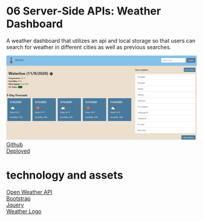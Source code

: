 


# 06 Server-Side APIs: Weather Dashboard

A weather dashboard that utilizes an api and local storage so that users can search for weather in different cities as well as previous searches.

![weather dashboard index](/assets/images/weather-dashboard.png)
<br>
[Github](https://github.com/Arkpeggs/Weather-API)
<br>
[Deployed](https://arkpeggs.github.io/Weather-API)

# technology and assets

[Open Weather API](https://openweathermap.org/)
<br>
[Bootstrap](https://getbootstrap.com/)
<br>
[Jquery](https://jquery.com/)
<br>
[Weather Logo](https://www.iconfinder.com/laurareen)


